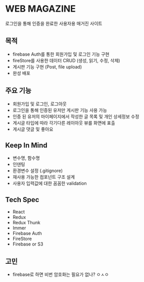# WEB MAGAZINE

로그인을 통해 인증을 완료한 사용자용 매거진 사이트

## 목적

- firebase Auth를 통한 회원가입 및 로그인 기능 구현
- fireStore를 사용한 데이터 CRUD (생성, 읽기, 수정, 삭제)
- 게시판 기능 구현 (Post, file upload)
- 완성 배포

## 주요 기능

- 회원가입 및 로그인, 로그아웃
- 로그인을 통해 인증된 유저만 게시판 기능 사용 가능
- 인증 된 유저의 마이페이지에서 작성한 글 목록 및 개인 상세정보 수정
- 게시글 타입에 따라 각기다른 레이아웃 뷰를 화면에 표출
- 게시글 댓글 및 좋아요

## Keep In Mind

- 변수명, 함수명
- 인덴팅
- 환경변수 설정 (.gitignore)
- 재사용 가능한 컴포넌트 구조 설계
- 사용자 입력값에 대한 꼼꼼한 validation

## Tech Spec

- React
- Redux
- Redux Thunk
- Immer
- Firebase Auth
- FireStore
- Firebase or S3

## 고민

- firebase로 하면 비번 암호화는 필요가 없나?
  ㅇㅅㅇ
